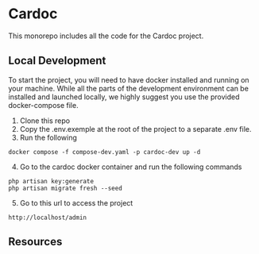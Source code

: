 Cardoc
===========

This monorepo includes all the code for the Cardoc project.

## Local Development
To start the project, you will need to have docker installed and running on your machine.
While all the parts of the development environment can be installed and launched locally, we highly suggest you use the provided docker-compose file.

1. Clone this repo
2. Copy the .env.exemple at the root of the project to a separate .env file.
3. Run the following
```
docker compose -f compose-dev.yaml -p cardoc-dev up -d
```

4. Go to the cardoc docker container and run the following commands
```
php artisan key:generate
php artisan migrate fresh --seed
```
5. Go to this url to access the project
```
http://localhost/admin
```

## Resources

